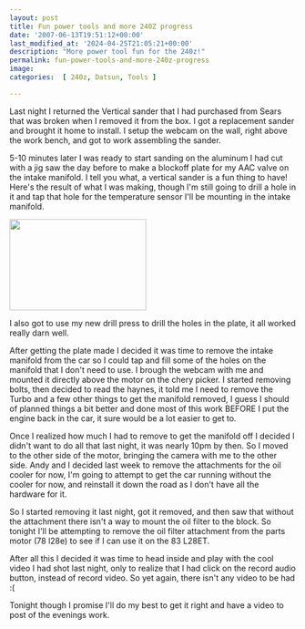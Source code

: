 ```yaml
---
layout: post
title: Fun power tools and more 240Z progress
date: '2007-06-13T19:51:12+00:00'
last_modified_at: '2024-04-25T21:05:21+00:00'
description: "More power tool fun for the 240z!"
permalink: fun-power-tools-and-more-240z-progress
image: 
categories:  [ 240z, Datsun, Tools ]

---
```

Last night I returned the Vertical sander that I had purchased from Sears that was broken when I removed it from the box. I got a replacement sander and brought it home to install. I setup the webcam on the wall, right above the work bench, and got to work assembling the sander.

5-10 minutes later I was ready to start sanding on the aluminum I had cut with a jig saw the day before to make a blockoff plate for my AAC valve on the intake manifold. I tell you what, a vertical sander is a fun thing to have! Here's the result of what I was making, though I'm still going to drill a hole in it and tap that hole for the temperature sensor I'll be mounting in the intake manifold.

<a href="http://www.flickr.com/photos/chammond/543370746/"><img height="160" alt="" src="http://farm2.static.flickr.com/1239/543370746_70f8e4f746_m.jpg" width="240" /></a> 

I also got to use my new drill press to drill the holes in the plate, it all worked really darn well.

After getting the plate made I decided it was time to remove the intake manifold from the car so I could tap and fill some of the holes on the manifold that I don't need to use. I brough the webcam with me and mounted it directly above the motor on the chery picker. I started removing bolts, then decided to read the haynes, it told me I need to remove the Turbo and a few other things to get the manifold removed, I guess I should of planned things a bit better and done most of this work BEFORE I put the engine back in the car, it sure would be a lot easier to get to.

Once I realized how much I had to remove to get the manifold off I decided I didn't want to do all that last night, it was nearly 10pm by then. So I moved to the other side of the motor, bringing the camera with me to the other side. Andy and I decided last week to remove the attachments for the oil cooler for now, I'm going to attempt to get the car running without the cooler for now, and reinstall it down the road as I don't have all the hardware for it.

So I started removing it last night, got it removed, and then saw that without the attachment there isn't a way to mount the oil filter to the block. So tonight I'll be attempting to remove the oil filter attachment from the parts motor (78 l28e) to see if I can use it on the 83 L28ET.

After all this I decided it was time to head inside and play with the cool video I had shot last night, only to realize that I had click on the record audio button, instead of record video. So yet again, there isn't any video to be had :(

Tonight though I promise I'll do my best to get it right and have a video to post of the evenings work.

